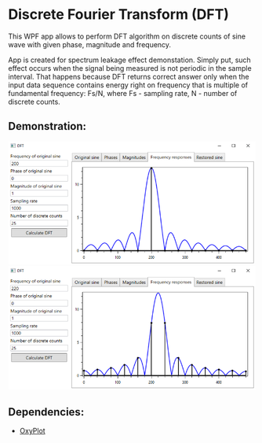 # Discrete Fourier Transform (DFT)
This WPF app allows to perform DFT algorithm on discrete counts of sine wave with given phase, magnitude and frequency.  

App is created for spectrum leakage effect demonstation. Simply put, such effect occurs when the signal being measured is not periodic in the sample interval. That happens because DFT returns correct answer only when the input data sequence contains energy right on frequency that is multiple of fundamental frequency: Fs/N, where Fs - sampling rate, N - number of discrete counts.
## Demonstration:
![screenshot](screenshot1.png)
![screenshot](screenshot2.png)
## Dependencies:
* [OxyPlot](https://github.com/oxyplot/oxyplot)
